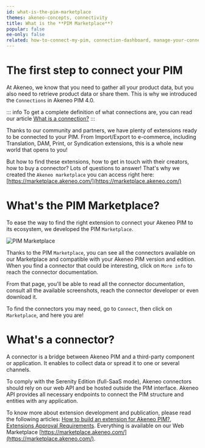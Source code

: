 ```yaml
---
id: what-is-the-pim-marketplace
themes: akeneo-concepts, connectivity
title: What is the **PIM Marketplace**?
popular: false
ee-only: false
related: how-to-connect-my-pim, connection-dashboard, manage-your-connections
---
```


# The first step to connect your PIM

At Akeneo, we know that you need to gather all your product data, but you also need to retrieve product data or share them. This is why we introduced the `Connections` in Akeneo PIM 4.0.

::: info
To get a complete definition of what connections are, you can read our article [What is a connection?](what-is-a-connection.html)
:::

Thanks to our community and partners, we have plenty of extensions ready to be connected to your PIM. 
From Import/Export to e-commerce, including Translation, DAM, Print, or Syndication extensions, this is a whole new world that opens to you!

But how to find these extensions, how to get in touch with their creators, how to buy a connector? Lots of questions to answer! That's why we created the `Akeneo marketplace` you can access right here: [https://marketplace.akeneo.com/](https://marketplace.akeneo.com/)

# What's the PIM Marketplace?

To ease the way to find the right extension to connect your Akeneo PIM to its ecosystem, we developed the PIM `Marketplace`. 

![PIM Marketplace](../img/Pim-marketplace.png)

Thanks to the PIM `Marketplace`, you can see all the connectors available on our Marketplace and compatible with your Akeneo PIM version and edition. When you find a connector that could be interesting, click on `More info` to reach the connector documentation. 

From that page, you'll be able to read all the connector documentation, consult all the available screenshots, reach the connector developer or even download it. 

To find the connectors you may need, go to `Connect`, then click on `Marketplace`, and here you are! 

# What's a connector?
A connector is a bridge between Akeneo PIM and a third-party component or application. 
It enables to collect data or spread it to one or several channels. 

To comply with the Serenity Edition (full-SaaS mode), Akeneo connectors should rely on our web API and be hosted outside the PIM interface. Akeneo API provides all necessary endpoints to connect the PIM structure and entities with any application.

To know more about extension development and publication, please read the following articles: [How to build an extension for Akeneo PIM?](https://marketplace.akeneo.com/how-build-extension-akeneo-pim), [Extensions Approval Requirements](https://marketplace.akeneo.com/extensions-approval-requirements). Everything is available on our Web Marketplace [https://marketplace.akeneo.com/](https://marketplace.akeneo.com/). 
